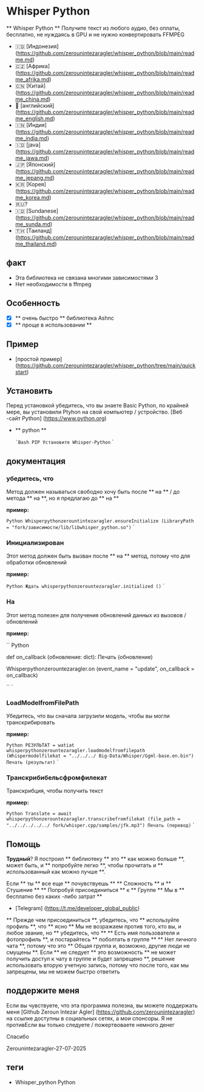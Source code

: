 # Whisper Python

** Whisper Python ** Получите текст из любого аудио, без оплаты, бесплатно, не нуждаясь в GPU и не нужно конвертировать FFMPEG

- 🇮🇩 [Индонезия] (https://github.com/zerounintezaragler/whisper_python/blob/main/readme.md)
- 🇨🇿 [Африка] (https://github.com/zerounintezaragler/whisper_python/blob/main/readme_afrika.md)
- 🇨🇳 [Китай] (https://github.com/zerounintezaragler/whisper_python/blob/main/readme_china.md)
- 🏴󠁧󠁢󠁥󠁮󠁧󠁿 [английский] (https://github.com/zerounintezaragler/whisper_python/blob/main/readme_english.md)
- 🇮🇳 [Индия] (https://github.com/zerounintezaragler/whisper_python/blob/main/readme_india.md)
- 🇮🇩 [java] (https://github.com/zerounintezaragler/whisper_python/blob/main/readme_jawa.md)
- 🇯🇵 [Японский] (https://github.com/zerounintezaragler/whisper_python/blob/main/readme_jepang.md)
- 🇰🇷 [Корея] (https://github.com/zerounintezaragler/whisper_python/blob/main/readme_korea.md)
- 🇷🇺?
- 🇮🇩 [Sundanese] (https://github.com/zerounintezaragler/whisper_python/blob/main/readme_sunda.md)
- 🇹🇭 [Таиланд] (https://github.com/zerounintezaragler/whisper_python/blob/main/readme_thailand.md)

## факт

- Эта библиотека не связана многими зависимостями 3
- Нет необходимости в ffmpeg

## Особенность

- [x] ** очень быстро ** библиотека Ashnc
- [x] ** проще в использовании **

## Пример

- [простой пример] (https://github.com/zerounintezaragler/whisper_python/tree/main/quickstart)

## Установить

Перед установкой убедитесь, что вы знаете Basic Python, по крайней мере, вы установили Ptyhon на свой компьютер / устройство. [Веб -сайт Python] (https://www.python.org)

- ** python **

  `` `Bash
  PIP Установите Whisper-Python
  `` `

## документация

### убедитесь, что

Метод должен называться свободно хочу быть после ** на ** / до метода ** на **, но я предлагаю до ** на **

**пример:**

`` Python
  Whisperpythonzerountintezaragler.ensureInitialize (LibraryPath = "fork/зависимости/lib/libwhisper_python.so")
`` `

### Инициализирован

Этот метод должен быть вызван после ** на ** метод, потому что для обработки обновлений

**пример:**

`` Python
  Ждать whisperpythonzerountezaragler.initialized ()
`` `

### На

Этот метод полезен для получения обновлений данных из вызовов / обновлений

**пример:**

`` Python

  def on_callback (обновление: dict):
    Печать (обновление)

  Whisperpythonzerountezaragler.on (event_name = "update", on_callback = on_callback)
  
`` `


### LoadModelfromFilePath

Убедитесь, что вы сначала загрузили модель, чтобы вы могли транскрибировать

**пример:**

`` Python
    РЕЗУЛЬТАТ = watiat whisperpythonzerountezaragler.loadmodelfromfilepath (Whispermodelfilekat = "../../../ Big-Data/Whisper/Ggml-base.en.bin")
    Печать (результат)
`` `


### Транскрибибельсфромфилекат

Транскрибция, чтобы получить текст

**пример:**

`` Python
    Translate = await whisperpythonzerountezaragler.transcribefromfilekat (file_path = "../../../../../ fork/whisper.cpp/samples/jfk.mp3")
    Печать (перевод)
`` `

## Помощь

**Трудный**? Я построил ** библиотеку ** это ** как можно больше **, может быть, и ** попробуйте легко **, чтобы прочитать и ** использованный как можно лучше **. 

Если ** ты ** все еще ** почувствуешь ** ** Сложность ** и ** Стушение ** ** Попробуй присоединиться ** к ** Группе ** Мы в ** бесплатно без каких -либо затрат **

- [Telegram] (https://t.me/developer_global_public)

** Прежде чем присоединиться **, убедитесь, что ** используйте профиль **, что ** ясно ** Мы не возражаем против того, кто вы, и любое звание, но ** убедитесь, что ** ** Есть имя пользователя и фотопрофиль **, и постарайтесь ** поболтать в группе ** ** Нет личного чата **, потому что это ** Общая группа и, возможно, другие люди не смущены **. Если ** не следует ** это возможность ** не может получить доступ к чату в группе и будет запрещено **, решение использовать вторую учетную запись, потому что после того, как мы запрещены, мы не можем быстро ответить


## поддержите меня

Если вы чувствуете, что эта программа полезна, вы можете поддержать меня [Github Zeroun Intezar Agler] (https://github.com/zerounintezaragler) на ссылке доступны в социальных сетях, а мои спонсоры. Я не противЕсли вы только следуете / пожертвоваете немного денег

Спасибо

Zerounintezaragler-27-07-2025


## теги

- Whisper_python Python